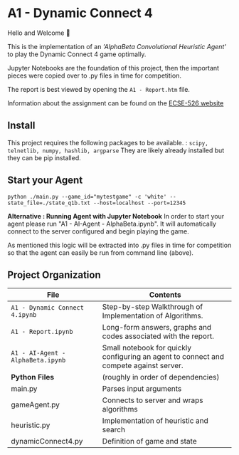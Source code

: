 

# A1 - Dynamic Connect 4

Hello and Welcome 👋

This is the implementation of an _'AlphaBeta Convolutional Heuristic Agent'_ to play the Dynamic Connect 4 game optimally.

Jupyter Notebooks are the foundation of this project, then the important pieces were copied over to .py files in time for competition.

The report is best viewed by opening the `A1 - Report.htm` file.

Information about the assignment can be found on the [ECSE-526 website](http://cim.mcgill.ca/~jer/courses/ai/assignments/as1.html)

## Install
This project requires the following packages to be available. :
`scipy, telnetlib, numpy, hashlib, argparse`
They are likely already installed but they can be pip installed.


## Start your Agent

`python ./main.py --game_id="mytestgame" -c 'white' --state_file=./state_q1b.txt --host=localhost --port=12345`


__Alternative : Running Agent with Jupyter Notebook__
In order to start your agent please run "A1 - AI-Agent - AlphaBeta.ipynb". It will automatically connect to the server configured and begin playing the game.

As mentioned this logic will be extracted into .py files in time for competition so that the agent can easily be run from command line (above).


## Project Organization


File | Contents
--- | ---
`A1 - Dynamic Connect 4.ipynb` | Step-by-step Walkthrough of Implementation of Algorithms.
`A1 - Report.ipynb` | Long-form answers, graphs and codes associated with the report.
`A1 - AI-Agent - AlphaBeta.ipynb` | Small notebook for quickly configuring an agent to connect and compete against server.
__Python Files__ | (roughly in order of dependencies)
main.py | Parses input arguments
gameAgent.py | Connects to server and wraps algorithms
heuristic.py | Implementation of heuristic and search
dynamicConnect4.py | Definition of game and state
